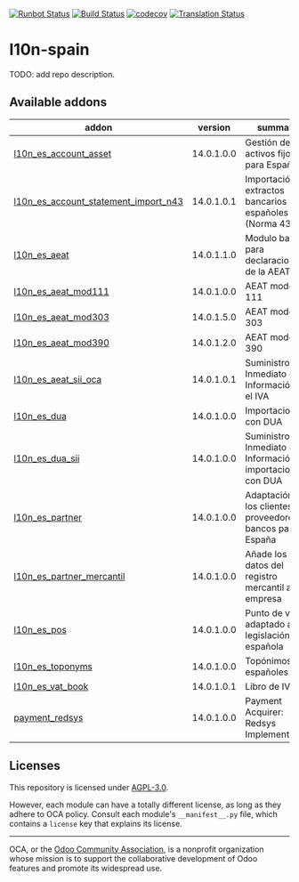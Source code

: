 [![Runbot Status](https://runbot.odoo-community.org/runbot/badge/flat/189/14.0.svg)](https://runbot.odoo-community.org/runbot/repo/github-com-oca-l10n-spain-189)
[![Build Status](https://travis-ci.com/OCA/l10n-spain.svg?branch=14.0)](https://travis-ci.com/OCA/l10n-spain)
[![codecov](https://codecov.io/gh/OCA/l10n-spain/branch/14.0/graph/badge.svg)](https://codecov.io/gh/OCA/l10n-spain)
[![Translation Status](https://translation.odoo-community.org/widgets/l10n-spain-14-0/-/svg-badge.svg)](https://translation.odoo-community.org/engage/l10n-spain-14-0/?utm_source=widget)

<!-- /!\ do not modify above this line -->

# l10n-spain

TODO: add repo description.

<!-- /!\ do not modify below this line -->

<!-- prettier-ignore-start -->

[//]: # (addons)

Available addons
----------------
addon | version | summary
--- | --- | ---
[l10n_es_account_asset](l10n_es_account_asset/) | 14.0.1.0.0 | Gestión de activos fijos para España
[l10n_es_account_statement_import_n43](l10n_es_account_statement_import_n43/) | 14.0.1.0.1 | Importación de extractos bancarios españoles (Norma 43)
[l10n_es_aeat](l10n_es_aeat/) | 14.0.1.1.0 | Modulo base para declaraciones de la AEAT
[l10n_es_aeat_mod111](l10n_es_aeat_mod111/) | 14.0.1.0.0 | AEAT modelo 111
[l10n_es_aeat_mod303](l10n_es_aeat_mod303/) | 14.0.1.5.0 | AEAT modelo 303
[l10n_es_aeat_mod390](l10n_es_aeat_mod390/) | 14.0.1.2.0 | AEAT modelo 390
[l10n_es_aeat_sii_oca](l10n_es_aeat_sii_oca/) | 14.0.1.0.1 | Suministro Inmediato de Información en el IVA
[l10n_es_dua](l10n_es_dua/) | 14.0.1.0.0 | Importaciones con DUA
[l10n_es_dua_sii](l10n_es_dua_sii/) | 14.0.1.0.0 | Suministro Inmediato de Información de importaciones con DUA
[l10n_es_partner](l10n_es_partner/) | 14.0.1.0.0 | Adaptación de los clientes, proveedores y bancos para España
[l10n_es_partner_mercantil](l10n_es_partner_mercantil/) | 14.0.1.0.0 | Añade los datos del registro mercantil a la empresa
[l10n_es_pos](l10n_es_pos/) | 14.0.1.0.0 | Punto de venta adaptado a la legislación española
[l10n_es_toponyms](l10n_es_toponyms/) | 14.0.1.0.0 | Topónimos españoles
[l10n_es_vat_book](l10n_es_vat_book/) | 14.0.1.0.1 | Libro de IVA
[payment_redsys](payment_redsys/) | 14.0.1.0.0 | Payment Acquirer: Redsys Implementation

[//]: # (end addons)

<!-- prettier-ignore-end -->

## Licenses

This repository is licensed under [AGPL-3.0](LICENSE).

However, each module can have a totally different license, as long as they adhere to OCA
policy. Consult each module's `__manifest__.py` file, which contains a `license` key
that explains its license.

----

OCA, or the [Odoo Community Association](http://odoo-community.org/), is a nonprofit
organization whose mission is to support the collaborative development of Odoo features
and promote its widespread use.
